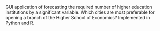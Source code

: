 GUI application of forecasting the required number of higher education institutions by a significant variable.
Which cities are most preferable for opening a branch of the Higher School of Economics? Implemented in Python and R.
